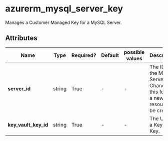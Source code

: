# azurerm_mysql_server_key

Manages a Customer Managed Key for a MySQL Server.

## Attributes

| Name | Type | Required? | Default  | possible values | Description |
| ---- | ---- | --------- | -------- | ----------- | ----------- |
| **server_id** | string | True | -  |  -  | The ID of the MySQL Server. Changing this forces a new resource to be created. | 
| **key_vault_key_id** | string | True | -  |  -  | The URL to a Key Vault Key. | 

